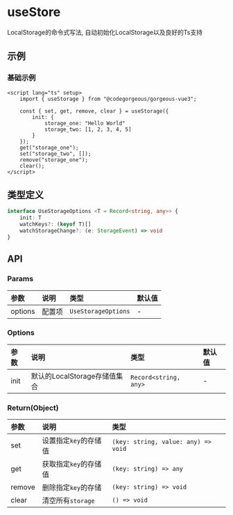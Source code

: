 # useStore

LocalStorage的命令式写法, 自动初始化LocalStorage以及良好的Ts支持

## 示例

### 基础示例

```vue
<script lang="ts" setup>
    import { useStorage } from "@codegorgeous/gorgeous-vue3";

    const { set, get, remove, clear } = useStorage({
        init: {
            storage_one: "Hello World"
            storage_two: [1, 2, 3, 4, 5]
        }
    });
    get("storage_one");
    set("storage_two", []);
    remove("storage_one");
    clear();
</script>
```

## 类型定义

```ts
interface UseStorageOptions <T = Record<string, any>> {
    init: T
    watchKeys?: (keyof T)[]
    watchStorageChange?: (e: StorageEvent) => void
}
```

## API

### Params
| 参数 | 说明 | 类型 | 默认值 |
| :- | :- | :- | :- |
| options | 配置项 | `UseStorageOptions` | - |

### Options
| 参数 | 说明 | 类型 | 默认值 |
| :- | :- | :- | :- |
| init | 默认的LocalStorage存储值集合 | `Record<string, any>` | - |

### Return(Object)
| 参数 | 说明 | 类型 |
| :- | :- | :- |
| set | 设置指定`key`的存储值 | `(key: string, value: any) => void` |
| get | 获取指定`key`的存储值 | `(key: string) => any` |
| remove | 删除指定`key`的存储 | `(key: string) => void` |
| clear | 清空所有`storage` | `() => void` |